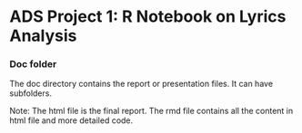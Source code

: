 # ADS Project 1:  R Notebook on Lyrics Analysis

### Doc folder

The doc directory contains the report or presentation files. It can have subfolders.  

Note: The html file is the final report. The rmd file contains all the content in html file and more detailed code. 
